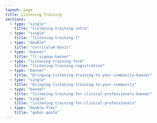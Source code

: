 ```yaml
---
layout: page
title: Listening Training
sections:
  - type: "single"
    title: "listening-training-intro"
  - type: "single"
    title: "listening-training-1"
  - type: "double"
    title: "curriculum-basis"
  - type: "banner"
    title: "lt-signup-banner"
  - type: "listening-training-form"
    title: "listening-training-registration"
  - type: "banner"
    title: "bringing-listening-training-to-your-community-banner"
  - type: "single"
    title: "bringing-listening-training-to-your-community"
  - type: "banner"
    title: "listening-training-for-clinical-professionals-banner"
  - type: "single"
    title: "listening-training-for-clinical-professionals"
  - type: "double-flex"
    title: "gabor-quote"
---
```

